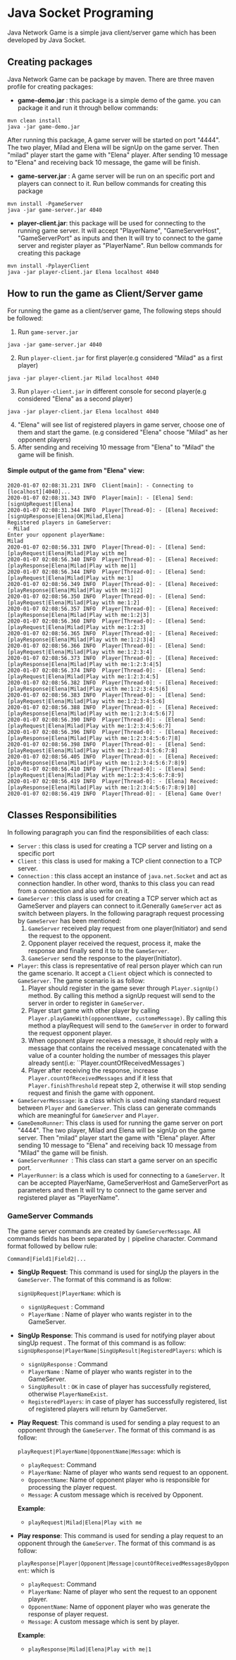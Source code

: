# Java Socket Programing

Java Network Game is a simple java client/server game which has been developed by Java Socket.

## Creating packages
Java Network Game can be package by maven. There are three maven profile for creating packages:
- **game-demo.jar** : this package is a simple demo of the game. you can package it and run it through bellow commands: 
```
mvn clean install 
java -jar game-demo.jar 
```
After running this package, A game server will be started on port "4444". The two player, Milad and Elena will be signUp 
on the game server. Then "milad" player start the game with "Elena" player. After sending 10 message to "Elena" and 
receiving back 10 message, the game will be finish.
- **game-server.jar** : A game server will be run on an specific port and players can connect to it. Run bellow 
commands for creating this package
```
mvn install -PgameServer 
java -jar game-server.jar 4040
```  
- **player-client.jar**: this package will be used for connecting to the running game server. It will accept 
"PlayerName", "GameServerHost", "GameServerPort" as inputs and then It will try to connect to the game server and 
register player as "PlayerName". Run bellow commands for creating this package
```
mvn install -PplayerClient
java -jar player-client.jar Elena localhost 4040
```  


## How to run the game as Client/Server game
For running the game as a client/server game, The following steps should be followed:

1. Run ``game-server.jar``
```
java -jar game-server.jar 4040
```
2. Run ``player-client.jar`` for first player(e.g considered "Milad" as a first player)
```
java -jar player-client.jar Milad localhost 4040
```
3. Run ``player-client.jar`` in different console for second player(e.g considered "Elena" as a second player)
```
java -jar player-client.jar Elena localhost 4040
```
4. "Elena" will see list of registered players in game server, choose one of them and start the game.
(e.g considered "Elena" choose "Milad" as her opponent players)
5. After sending and receiving 10 message from "Elena" to "Milad" the game will be finish.

#### Simple output of the game from "Elena" view:
```
2020-01-07 02:08:31.231 INFO  Client[main]: - Connecting to [localhost][4040]...
2020-01-07 02:08:31.343 INFO  Player[main]: - [Elena] Send: [signUpRequest|Elena]
2020-01-07 02:08:31.344 INFO  Player[Thread-0]: - [Elena] Received: [signUpResponse|Elena|OK|Milad,Elena]
Registered players in GameServer:
- Milad
Enter your opponent playerName:
Milad
2020-01-07 02:08:56.331 INFO  Player[Thread-0]: - [Elena] Send: [playRequest|Elena|Milad|Play with me]
2020-01-07 02:08:56.340 INFO  Player[Thread-0]: - [Elena] Received: [playResponse|Elena|Milad|Play with me|1]
2020-01-07 02:08:56.344 INFO  Player[Thread-0]: - [Elena] Send: [playRequest|Elena|Milad|Play with me:1]
2020-01-07 02:08:56.349 INFO  Player[Thread-0]: - [Elena] Received: [playResponse|Elena|Milad|Play with me:1|2]
2020-01-07 02:08:56.350 INFO  Player[Thread-0]: - [Elena] Send: [playRequest|Elena|Milad|Play with me:1:2]
2020-01-07 02:08:56.357 INFO  Player[Thread-0]: - [Elena] Received: [playResponse|Elena|Milad|Play with me:1:2|3]
2020-01-07 02:08:56.360 INFO  Player[Thread-0]: - [Elena] Send: [playRequest|Elena|Milad|Play with me:1:2:3]
2020-01-07 02:08:56.365 INFO  Player[Thread-0]: - [Elena] Received: [playResponse|Elena|Milad|Play with me:1:2:3|4]
2020-01-07 02:08:56.366 INFO  Player[Thread-0]: - [Elena] Send: [playRequest|Elena|Milad|Play with me:1:2:3:4]
2020-01-07 02:08:56.373 INFO  Player[Thread-0]: - [Elena] Received: [playResponse|Elena|Milad|Play with me:1:2:3:4|5]
2020-01-07 02:08:56.374 INFO  Player[Thread-0]: - [Elena] Send: [playRequest|Elena|Milad|Play with me:1:2:3:4:5]
2020-01-07 02:08:56.382 INFO  Player[Thread-0]: - [Elena] Received: [playResponse|Elena|Milad|Play with me:1:2:3:4:5|6]
2020-01-07 02:08:56.383 INFO  Player[Thread-0]: - [Elena] Send: [playRequest|Elena|Milad|Play with me:1:2:3:4:5:6]
2020-01-07 02:08:56.388 INFO  Player[Thread-0]: - [Elena] Received: [playResponse|Elena|Milad|Play with me:1:2:3:4:5:6|7]
2020-01-07 02:08:56.390 INFO  Player[Thread-0]: - [Elena] Send: [playRequest|Elena|Milad|Play with me:1:2:3:4:5:6:7]
2020-01-07 02:08:56.396 INFO  Player[Thread-0]: - [Elena] Received: [playResponse|Elena|Milad|Play with me:1:2:3:4:5:6:7|8]
2020-01-07 02:08:56.398 INFO  Player[Thread-0]: - [Elena] Send: [playRequest|Elena|Milad|Play with me:1:2:3:4:5:6:7:8]
2020-01-07 02:08:56.405 INFO  Player[Thread-0]: - [Elena] Received: [playResponse|Elena|Milad|Play with me:1:2:3:4:5:6:7:8|9]
2020-01-07 02:08:56.410 INFO  Player[Thread-0]: - [Elena] Send: [playRequest|Elena|Milad|Play with me:1:2:3:4:5:6:7:8:9]
2020-01-07 02:08:56.419 INFO  Player[Thread-0]: - [Elena] Received: [playResponse|Elena|Milad|Play with me:1:2:3:4:5:6:7:8:9|10]
2020-01-07 02:08:56.419 INFO  Player[Thread-0]: - [Elena] Game Over!
``` 

     
    

## Classes Responsibilities
In following paragraph you can find the responsibilities of each class:
- ``Server`` : this class is used for creating a TCP server and listing on a specific port
- ``Client`` : this class is used for making a TCP client connection to a TCP server. 
- ``Connection`` : this class accept an instance of ``java.net.Socket`` and act as connection handler.
In other word, thanks to this class you can read from a connection and also write on it.
- ``GameServer`` : this class is used for creating a TCP server which act as GameServer and players 
can connect to it.Generally ``GameServer`` act as switch between players.
In the following paragraph request processing by ``GameServer`` has been mentioned: 
    1. ``GameServer`` received play request from one player(Initiator) and send the request to the opponent.
    2. Opponent player received the request, process it, make the response and finally send it to to the ``GameServer``.
    3. ``GameServer`` send the response to the player(Initiator).
- ``Player``: this class is representative of real person player which can run the game scenario.
It accept a ``Client`` object which is connected to ``GameServer``. The game scenario is as follow:
    1. Player should register in the game sever through ``Player.signUp()`` method. 
    By calling this method a signUp request will send to the server in order to register in ``GameServer``.
    2. Player start game with other player by calling ``Player.playGameWith(opponentName, customeMessage)``. By calling 
    this method a playRequest will send to the ``GameServer`` in order to forward the request opponent player.
    3. When opponent player receives a message, it should reply with a message that contains the received message 
    concatenated with the value of a counter holding the number of messages this player already sent(i.e: ``Player.countOfReceivedMessages`)
    4. Player after receiving the response, increase ``Player.countOfReceivedMessages`` and if it less that 
    ``Player.finishThreshold`` repeat step 2, otherwise it will stop sending request and finish the game with opponent.
- ``GameServerMesssage``: is a class which is used making standard request between ``Player`` and ``GameServer``. 
This class can generate commands which are meaningful for ``GameServer`` and ``Player``.
- ``GameDemoRunner``: This class is used for running the game server on port "4444". The two player, Milad and Elena will be signUp 
 on the game server. Then "milad" player start the game with "Elena" player. After sending 10 message to "Elena" and 
 receiving back 10 message from "Milad" the game will be finish.
- ``GameServerRunner ``: This class can start a game server on an specific port. 
- ``PlayerRunner``: is a class which is used for connecting to a ``GameServer``. It can be accepted PlayerName, 
    GameServerHost and GameServerPort as parameters and then It will try to connect to the game server and registered player 
    as "PlayerName".    
 
### GameServer Commands
The game server commands are created by ``GameServerMessage``. All commands fields has been separated by ``|`` pipeline character.
Command format followed by bellow rule:

``Command|Field1|Field2|...``
- **SingUp Request**: This command is used for singUp the players in the ``GameServer``. The format of this command is as follow:
    
    ``signUpRequest|PlayerName``: which is
     - ``signUpRequest`` : Command
     - ``PlayerName`` : Name of player who wants register in to the GameServer.
- **SingUp Response**: This command is used for notifying player about singUp request . The format of this command is as follow:
    ``signUpResponse|PlayerName|SingUpResult|RegisteredPlayers``: which is
     - ``signUpResponse`` : Command
     - ``PlayerName`` : Name of player who wants register in to the GameServer.
     - ``SingUpResult`` : ``OK`` in case of player has successfully registered, otherwise ``PlayerNameExist``.
     - ``RegisteredPlayers``: in case of player has successfully registered, list of registered players will return by GameServer.
- **Play Request**: This command is used for sending a play request to an opponent through the ``GameServer``.
    The format of this command is as follow:
    
    ``playRequest|PlayerName|OpponentName|Message``: which is
    - ``playRequest``: Command
    - ``PlayerName``: Name of player who wants send request to an opponent.
    - ``OpponentName``: Name of opponent player who is responsible for processing the player request.
    - ``Message``: A custom message which is received by Opponent.
    
    **Example**: 
    
    - ``playRequest|Milad|Elena|Play with me``
- **Play response**: This command is used for sending a play request to an opponent through the ``GameServer``.
    The format of this command is as follow:
    
    ``playResponse|Player|Opponent|Message|countOfReceivedMessagesByOpponent``: which is
    - ``playRequest``: Command
    - ``PlayerName``: Name of player who sent the request to an opponent player.
    - ``OpponentName``: Name of opponent player who was generate the response of player request.
    - ``Message``: A custom message which is sent by player.
    
    **Example**: 
    
    - ``playResponse|Milad|Elena|Play with me|1``
     
